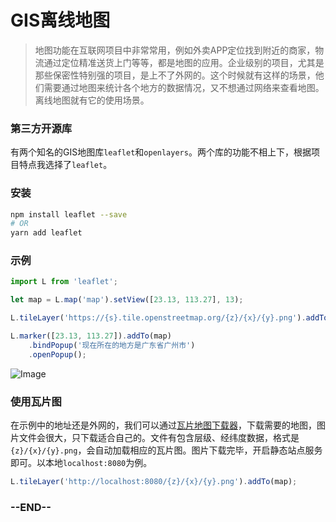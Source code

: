 # GIS离线地图

> 地图功能在互联网项目中非常常用，例如外卖APP定位找到附近的商家，物流通过定位精准送货上门等等，都是地图的应用。企业级别的项目，尤其是那些保密性特别强的项目，是上不了外网的。这个时候就有这样的场景，他们需要通过地图来统计各个地方的数据情况，又不想通过网络来查看地图。离线地图就有它的使用场景。

### 第三方开源库
有两个知名的GIS地图库`leaflet`和`openlayers`。两个库的功能不相上下，根据项目特点我选择了`leaflet`。

### 安装
```sh
npm install leaflet --save
# OR
yarn add leaflet
```

### 示例
```js
import L from 'leaflet';

let map = L.map('map').setView([23.13, 113.27], 13);

L.tileLayer('https://{s}.tile.openstreetmap.org/{z}/{x}/{y}.png').addTo(map);     // 地址可修改！！！后面把这个地址改成本地部署地址

L.marker([23.13, 113.27]).addTo(map)
    .bindPopup('现在所在的地方是广东省广州市')
    .openPopup();
```
![Image](~@/public/gis.png)


### 使用瓦片图
在示例中的地址还是外网的，我们可以通过[瓦片地图下载器](http://www.locaspace.cn/)，下载需要的地图，图片文件会很大，只下载适合自己的。文件有包含层级、经纬度数据，格式是`{z}/{x}/{y}.png`，会自动加载相应的瓦片图。图片下载完毕，开启静态站点服务即可。以本地`localhost:8080`为例。
```js
L.tileLayer('http://localhost:8080/{z}/{x}/{y}.png').addTo(map);
```

### --END--
